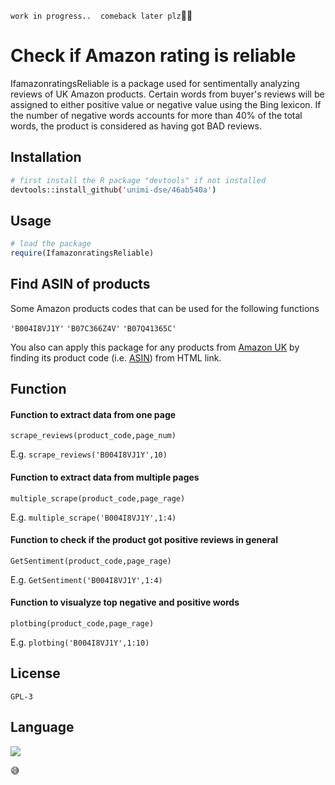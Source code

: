 ``work in progress..``
`` ``
`` comeback later plz ``:woman_technologist:

# Check if Amazon rating is reliable

IfamazonratingsReliable is a package used for sentimentally analyzing reviews of UK Amazon products. Certain words from buyer's reviews will be assigned to either positive value or negative value using the Bing lexicon. If the number of negative words accounts for more than 40% of the total words, the product is considered as having got BAD reviews.


## Installation

```bash
# first install the R package "devtools" if not installed
devtools::install_github('unimi-dse/46ab540a')
```

## Usage

```R
# load the package
require(IfamazonratingsReliable)
```

## Find ASIN of products

Some Amazon products codes that can be used for the following functions 

``'B004I8VJ1Y'``
``'B07C366Z4V'``
``'B07Q41365C'``


You also can apply this package for any products from [Amazon UK](https://www.amazon.co.uk)
by finding its product code (i.e. [ASIN](https://www.datafeedwatch.com/blog/amazon-asin-number-what-is-it-and-how-do-you-get-it "See how to find ASIN of Amazon product")) from HTML link.



## Function

#### Function to extract data from one page
```
scrape_reviews(product_code,page_num)
```

 E.g.
  ``scrape_reviews('B004I8VJ1Y',10)``



#### Function to extract data from multiple pages
  ```
  multiple_scrape(product_code,page_rage)
  ```

E.g.
``multiple_scrape('B004I8VJ1Y',1:4)``


#### Function to check if the product got positive reviews in general
``` 
GetSentiment(product_code,page_rage)
```

E.g.
``GetSentiment('B004I8VJ1Y',1:4)``

#### Function to visualyze top negative and positive words
``` 
plotbing(product_code,page_rage)
```

E.g.
``plotbing('B004I8VJ1Y',1:10)``
## License
``GPL-3``
## Language
![](path/to/smallorb.png)

:sweat_smile:
